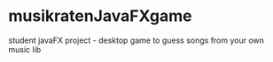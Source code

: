 # musikratenJavaFXgame
student javaFX project - desktop game to guess songs from your own music lib
